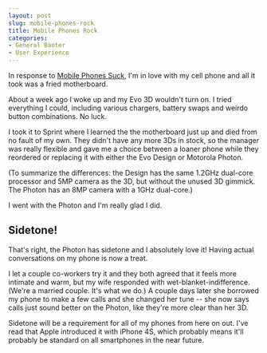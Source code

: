 ```yaml
---
layout: post
slug: mobile-phones-rock
title: Mobile Phones Rock
categories:
- General Banter
- User Experience
---
```


In response to [Mobile Phones Suck](/mobile-phones-suck/), I'm in love with my cell phone and all it took was a fried motherboard.

About a week ago I woke up and my Evo 3D wouldn't turn on. I tried everything I could, including various chargers, battery swaps and weirdo button combinations. No luck.

I took it to Sprint where I learned the the motherboard just up and died from no fault of my own. They didn't have any more 3Ds in stock, so the manager was really flexible and gave me a choice between a loaner phone while they reordered or replacing it with either the Evo Design or Motorola Photon.

(To summarize the differences: the Design has the same 1.2GHz dual-core processor and 5MP camera as the 3D, but without the unused 3D gimmick. The Photon has an 8MP camera with a 1GHz dual-core.)

I went with the Photon and I'm really glad I did.


## Sidetone!


That's right, the Photon has sidetone and I absolutely love it! Having actual conversations on my phone is now a treat.

I let a couple co-workers try it and they both agreed that it feels more intimate and warm, but my wife responded with wet-blanket-indifference. (We're a married couple. It's what we do.) A couple days later she borrowed my phone to make a few calls and she changed her tune -- she now says calls just sound better on the Photon, like they're more clear than her 3D.

Sidetone will be a requirement for all of my phones from here on out. I've read that Apple introduced it with iPhone 4S, which probably means it'll probably be standard on all smartphones in the near future.
